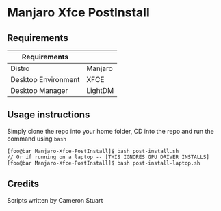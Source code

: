 # Manjaro Xfce PostInstall
## Requirements
| Requirements          |           |
|-----------------------|-----------|
| Distro              	| Manjaro 	|
| Desktop Environment 	| XFCE    	|
| Desktop Manager     	| LightDM 	|

## Usage instructions
Simply clone the repo into your home folder, CD into the repo and run the command using `bash`
```console
[foo@bar Manjaro-Xfce-PostInstall]$ bash post-install.sh
// Or if running on a laptop -- [THIS IGNORES GPU DRIVER INSTALLS]
[foo@bar Manjaro-Xfce-PostInstall]$ bash post-install-laptop.sh
```

## Credits
Scripts written by Cameron Stuart
